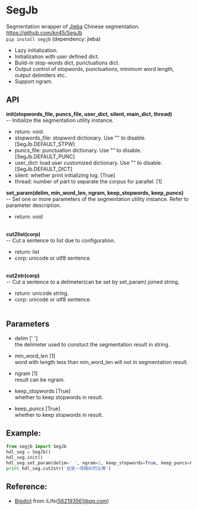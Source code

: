 # SegJb

Segmentation wrapper of [Jieba](https://github.com/fxsjy/jieba) Chinese segmentation.  
https://github.com/kn45/SegJb  
`pip install segjb` (dependency: jieba) 

- Lazy initialization.  
- Initialization with user defined dict.  
- Build-in stop-words dict, punctuations dict.  
- Output control of stopwords, punctuations, minimum word length, output delimiters etc..  
- Support ngram.  

## API

**init(stopwords_file, puncs_file, user_dict, silent, main_dict, thread)**  
-- Initialize the segmentation utility instance.  
- return: void.  
- stopwords_file: stopword dictionary. Use "" to disable. [SegJb.DEFAULT_STPW]  
- puncs_file: punctuation dictionary. Use "" to disable. [SegJb.DEFAULT_PUNC]  
- user_dict: load user customized dictionary. Use "" to disable. [SegJb.DEFAULT_DICT]  
- silent: whether print initializing log. [True]  
- thread: number of part to separate the corpus for parallel. [1]
  ​

**set_param(delim, min_word_len, ngram, keep_stopwords, keep_puncs)**  
-- Set one or more parameters of the segmentation utility instance. Refer to parameter description.  
- return: void  
  ​

**cut2list(corp)**  
-- Cut a sentence to list due to configuration.  
- return: list<unicode word>  
- corp: unicode or utf8 sentence.  
  ​

**cut2str(corp)**  
-- Cut a sentence to a delimeter(can be set by set_param) joined string.  
- return: unicode string.  
- corp: unicode or utf8 sentence.  
  ​

## Parameters

- delim [' ']  
  the delimeter used to constuct the segmentation result in string.  

- min_word_len [1]  
  word with length less than min_word_len will not in segmentation result.  

- ngram [1]  
  result can be ngram.  

- keep_stopwords [True]  
  whether to keep stopwords in result.  

- keep_puncs [True]  
  whether to keep stopwords in result.  


## Example:

```python
from segjb import SegJb
hdl_seg = SegJb()
hdl_seg.init()
hdl_seg.set_param(delim=' ', ngram=2, keep_stopwords=True, keep_puncs=False)
print hdl_seg.cut2str('这是一场精彩的比赛')
```

## Reference:

- [Bigdict](https://github.com/qinwf/BigDict) from iLife(562193561@qq.com)
